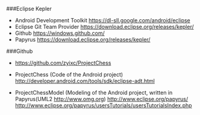 ###Eclipse Kepler
- Android Development Toolkit 	https://dl-sll.google.com/android/eclipse
- Eclipse Git Team Provider		https://download.eclipse.org/releases/kepler/
- Github							https://windows.github.com/
- Papyrus							https://download.eclipse.org/releases/kepler/

###Github
- https://github.com/zyixc/ProjectChess

- ProjectChess (Code of the Android project) 
	http://developer.android.com/tools/sdk/eclipse-adt.html

- ProjectChessModel (Modeling of the Android project, written in Papyrus(UML2 http://www.omg.org)
	http://www.eclipse.org/papyrus/
	http://www.eclipse.org/papyrus/usersTutorials/usersTutorialsIndex.php